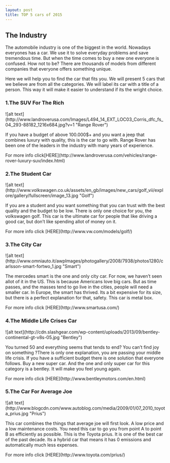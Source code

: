 ```yaml
---
layout: post
title: TOP 5 cars of 2015
---
```


<h2>The Industry</h2>

<p> The automobile industry is one of the biggest in the world. Nowadays everyones 
has a car. We use it to solve everyday problems and save tremendous time. But when the time 
comes to buy a new one everyone is confused. How not to be? There are thousands of models from different 
companies that everyone offers something unique.</p>
<p>	Here we will help you to find the car that fits you. We will present 5 cars that we believe are from all
the categories. We will label its car with a title of a person. This way it will make it easier to understand
if its the wright choice.</p>


<h3>1.The SUV For The Rich</h3>
![alt text](http://www.landroverusa.com/Images/L494_14_EXT_LOC03_Corris_dfc_fs_04_293-88182_1216x684.jpg?v=1 "Range Rover")
<p>If you have a budget of above 100.000$+ and you want a jeep that combines luxury with quality, this is the car to go with. Range Rover has been one of 
the leaders in the industry with many years of experience. </p>
<p>For more info click[HERE](http://www.landroverusa.com/vehicles/range-rover-luxury-suv/index.html)</p>


<h3>2.The Student Car</h3>
![alt text](http://www.volkswagen.co.uk/assets/en_gb/images/new_cars/golf_vii/explore/gallery/fullscreen/image_13.jpg "Golf")
<p>If you are a student and you want something that you can trust with the best quality and the budget to be low. There is only one choice for you, the volkswagen golf. This car is the ultimate car for people that like driving a good car,
but don’t like spending allot of money on it.</p>
<p>For more info click [HERE](http://www.vw.com/models/golf/)</p>


<h3>3.The City Car</h3>
![alt text](http://www.omniauto.it/awpImages/photogallery/2008/7938/photos1280/carlsson-smart-fortwo_1.jpg "Smart")
<p>The mercedes smart is the one and only city car. For now, we haven’t seen allot of it in the US. This is because Americans love big cars. But as time passes, and the masses tend to go live in the cities, people will need a smaller car. In Europe, the smart has thrived. Its a bit expensive for its size, but there is a perfect explanation for that, safety. 
This car is metal box.</p>
<p>For more info click [HERE](http://www.smartusa.com/)</p>


<h3>4.The Middle Life Crises Car</h3>
![alt text](http://cdn.slashgear.com/wp-content/uploads/2013/09/bentley-continental-gt-v8s-05.jpg "Bentley")
<p>You turned 50 and everything seems that tends to end? You can’t find joy on something ?There is only one explanation, you are passing your middle life crisis. If you have a sufficient budget there is one solution that everyone follows. Buy a new super car. And the one and only super car for this category is a bentley.
It will make you feel young again.</p>
<p>For more info click [HERE](http://www.bentleymotors.com/en.html)</p>


<h3>5.The Car For Average Joe</h3>
![alt text](http://www.blogcdn.com/www.autoblog.com/media/2009/01/07_2010_toyota_prius.jpg "Prius")
<p>This car combines the things that average joe will first look. A low price and a low maintenance costs. You need this car to go you from point A to point B as efficiently as possible. This is the Toyota prius. It is one of the best car of the past decade.
Its a hybrid car that means it has 0 emissions and automatically much less expenses.  </p>
<p>For more info click [HERE](http://www.toyota.com/prius/)</p>


